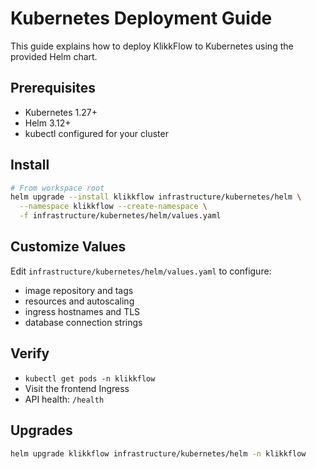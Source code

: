 # Kubernetes Deployment Guide

This guide explains how to deploy KlikkFlow to Kubernetes using the provided Helm chart.

## Prerequisites
- Kubernetes 1.27+
- Helm 3.12+
- kubectl configured for your cluster

## Install
```bash
# From workspace root
helm upgrade --install klikkflow infrastructure/kubernetes/helm \
  --namespace klikkflow --create-namespace \
  -f infrastructure/kubernetes/helm/values.yaml
```

## Customize Values
Edit `infrastructure/kubernetes/helm/values.yaml` to configure:
- image repository and tags
- resources and autoscaling
- ingress hostnames and TLS
- database connection strings

## Verify
- `kubectl get pods -n klikkflow`
- Visit the frontend Ingress
- API health: `/health`

## Upgrades
```bash
helm upgrade klikkflow infrastructure/kubernetes/helm -n klikkflow
```
